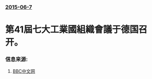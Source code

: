 ### [2015-06-7](/news/2015/06/7/index.md)

##### 
# 第41屆七大工業國組織會議于德国召开。 




### 信息来源:

1. [BBC中文网](http://www.bbc.co.uk/zhongwen/simp/world/2015/06/150607_g7_open)
